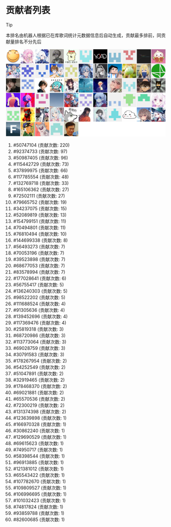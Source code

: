 # 贡献者列表

> [!TIP]
> 本排名由机器人根据已在库歌词统计元数据信息后自动生成，贡献最多排前，同贡献量排名不分先后

![贡献者头像画廊](./CONTRIBUTORS.svg)

1. #50747104 (贡献次数: 220)
2. #92374733 (贡献次数: 97)
3. #50987405 (贡献次数: 96)
4. #115442729 (贡献次数: 73)
5. #37899975 (贡献次数: 66)
6. #117785554 (贡献次数: 48)
7. #132769718 (贡献次数: 33)
8. #165106362 (贡献次数: 27)
9. #72502111 (贡献次数: 27)
10. #79665752 (贡献次数: 19)
11. #34237075 (贡献次数: 15)
12. #52089819 (贡献次数: 13)
13. #154799151 (贡献次数: 11)
14. #70494801 (贡献次数: 11)
15. #76810494 (贡献次数: 10)
16. #144699338 (贡献次数: 8)
17. #56493273 (贡献次数: 7)
18. #70053196 (贡献次数: 7)
19. #39523898 (贡献次数: 7)
20. #68677053 (贡献次数: 7)
21. #83578994 (贡献次数: 7)
22. #177028641 (贡献次数: 6)
23. #56755417 (贡献次数: 5)
24. #136240303 (贡献次数: 5)
25. #98522202 (贡献次数: 5)
26. #111688524 (贡献次数: 4)
27. #91305636 (贡献次数: 4)
28. #139452696 (贡献次数: 4)
29. #117369476 (贡献次数: 4)
30. #25819318 (贡献次数: 3)
31. #68720986 (贡献次数: 3)
32. #113773064 (贡献次数: 3)
33. #69028759 (贡献次数: 3)
34. #30791583 (贡献次数: 3)
35. #178267954 (贡献次数: 2)
36. #54252549 (贡献次数: 2)
37. #51047891 (贡献次数: 2)
38. #32919465 (贡献次数: 2)
39. #178468370 (贡献次数: 2)
40. #69021881 (贡献次数: 2)
41. #65570536 (贡献次数: 2)
42. #72300219 (贡献次数: 2)
43. #131374398 (贡献次数: 2)
44. #123639898 (贡献次数: 1)
45. #166970328 (贡献次数: 1)
46. #30862240 (贡献次数: 1)
47. #129690529 (贡献次数: 1)
48. #69615623 (贡献次数: 1)
49. #74950717 (贡献次数: 1)
50. #58398544 (贡献次数: 1)
51. #96913885 (贡献次数: 1)
52. #121381012 (贡献次数: 1)
53. #65543422 (贡献次数: 1)
54. #107782670 (贡献次数: 1)
55. #109809527 (贡献次数: 1)
56. #106996695 (贡献次数: 1)
57. #101032423 (贡献次数: 1)
58. #74817824 (贡献次数: 1)
59. #93859788 (贡献次数: 1)
60. #82600685 (贡献次数: 1)
